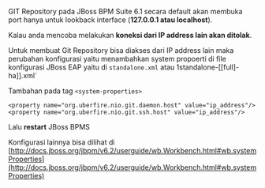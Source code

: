 GIT Repository pada JBoss BPM Suite 6.1 secara default akan membuka port hanya untuk lookback interface (**127.0.0.1 atau localhost**).

Kalau anda mencoba melakukan **koneksi dari IP address lain akan ditolak**.

Untuk membuat Git Repository bisa diakses dari IP address lain maka perubahan konfigurasi yaitu menambahkan system propoerti di file konfigurasi JBoss EAP yaitu di `standalone.xml` atau 1standalone-[[full]-ha]].xml`

Tambahan pada tag `<system-properties>`

```
<property name="org.uberfire.nio.git.daemon.host" value="ip_address"/>
<property name="org.uberfire.nio.git.ssh.host" value="ip_address"/>
```

Lalu **restart** JBoss BPMS

Konfigurasi lainnya bisa dilihat di [http://docs.jboss.org/jbpm/v6.2/userguide/wb.Workbench.html#wb.systemProperties](http://docs.jboss.org/jbpm/v6.2/userguide/wb.Workbench.html#wb.systemProperties)
